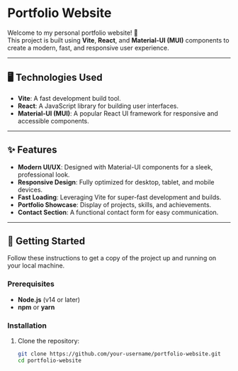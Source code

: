 # Portfolio Website

Welcome to my personal portfolio website! 🚀  
This project is built using **Vite**, **React**, and **Material-UI (MUI)** components to create a modern, fast, and responsive user experience.

---

## 🖥️ Technologies Used

- **Vite**: A fast development build tool.
- **React**: A JavaScript library for building user interfaces.
- **Material-UI (MUI)**: A popular React UI framework for responsive and accessible components.

---

## ✨ Features

- **Modern UI/UX**: Designed with Material-UI components for a sleek, professional look.
- **Responsive Design**: Fully optimized for desktop, tablet, and mobile devices.
- **Fast Loading**: Leveraging Vite for super-fast development and builds.
- **Portfolio Showcase**: Display of projects, skills, and achievements.
- **Contact Section**: A functional contact form for easy communication.

---

## 🚀 Getting Started

Follow these instructions to get a copy of the project up and running on your local machine.

### Prerequisites
- **Node.js** (v14 or later)
- **npm** or **yarn**

### Installation
1. Clone the repository:
   ```bash
   git clone https://github.com/your-username/portfolio-website.git
   cd portfolio-website
